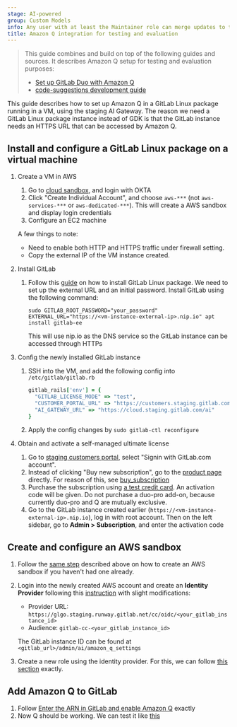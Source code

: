 ```yaml
---
stage: AI-powered
group: Custom Models
info: Any user with at least the Maintainer role can merge updates to this content. For details, see https://docs.gitlab.com/ee/development/development_processes.html#development-guidelines-review.
title: Amazon Q integration for testing and evaluation
---
```


> This guide combines and build on top of the following guides and sources. It describes Amazon Q setup for testing and evaluation purposes:
>
> - [Set up GitLab Duo with Amazon Q](../../user/duo_amazon_q/setup.md)
> - [code-suggestions development guide](../code_suggestions/_index.md)

This guide describes how to set up Amazon Q in a GitLab Linux package running in a VM, using the staging AI Gateway. The reason we need a GitLab Linux package instance instead of GDK is that the GitLab instance needs an HTTPS URL that can be accessed by Amazon Q.

## Install and configure a GitLab Linux package on a virtual machine

1. Create a VM in AWS

   1. Go to [cloud sandbox](https://gitlabsandbox.cloud/cloud), and login with OKTA
   1. Click "Create Individual Account", and choose `aws-***` (not `aws-services-***` or `aws-dedicated-***`). This will create a AWS sandbox and display login credentials
   1. Configure an EC2 machine

   A few things to note:
   - Need to enable both HTTP and HTTPS traffic under firewall setting.
   - Copy the external IP of the VM instance created.

1. Install GitLab
   1. Follow this [guide](https://about.gitlab.com/install/#ubuntu) on how to install GitLab Linux package.
      We need to set up the external URL and an initial password. Install GitLab using the following command:

      ```shell
      sudo GITLAB_ROOT_PASSWORD="your_password" EXTERNAL_URL="https://<vm-instance-external-ip>.nip.io" apt install gitlab-ee
      ```

      This will use nip.io as the DNS service so the GitLab instance can be accessed through HTTPs

1. Config the newly installed GitLab instance
   1. SSH into the VM, and add the following config into `/etc/gitlab/gitlab.rb`

      ```ruby
      gitlab_rails['env'] = {
        "GITLAB_LICENSE_MODE" => "test",
        "CUSTOMER_PORTAL_URL" => "https://customers.staging.gitlab.com",
        "AI_GATEWAY_URL" => "https://cloud.staging.gitlab.com/ai"
      }
      ```

   1. Apply the config changes by `sudo gitlab-ctl reconfigure`
1. Obtain and activate a self-managed ultimate license
   1. Go to [staging customers portal](https://customers.staging.gitlab.com/), select "Signin with GitLab.com account".
   1. Instead of clicking "Buy new subscription", go to the [product page](https://customers.staging.gitlab.com/subscriptions/new?plan_id=2c92a00c76f0c6c20176f2f9328b33c9) directly. For reason of this, see [buy_subscription](https://gitlab.com/gitlab-org/customers-gitlab-com/-/blob/8aa922840091ad5c5d96ada43d0065a1b6198841/doc/flows/buy_subscription.md)
   1. Purchase the subscription using [a test credit card](https://gitlab.com/gitlab-org/customers-gitlab-com/#testing-credit-card-information). An activation code will be given. Do not purchase a duo-pro add-on, because currently duo-pro and Q are mutually exclusive.
   1. Go to the GitLab instance created earlier (`https://<vm-instance-external-ip>.nip.io`), log in with root account. Then on the left sidebar, go to **Admin > Subscription**, and enter the activation code

## Create and configure an AWS sandbox

1. Follow the [same step](#install-and-configure-a-gitlab-linux-package-on-a-virtual-machine) described above on how to create an AWS sandbox if you haven't had one already.
1. Login into the newly created AWS account and create an **Identity Provider** following this [instruction](../../user/duo_amazon_q/setup.md#create-an-iam-identity-provider) with slight modifications:

   - Provider URL: `https://glgo.staging.runway.gitlab.net/cc/oidc/<your_gitlab_instance_id>`
   - Audience: `gitlab-cc-<your_gitlab_instance_id>`

   The GitLab instance ID can be found at `<gitlab_url>/admin/ai/amazon_q_settings`
1. Create a new role using the identity provider. For this, we can follow [this section](../../user/duo_amazon_q/setup.md#create-an-iam-role) exactly.

## Add Amazon Q to GitLab

1. Follow [Enter the ARN in GitLab and enable Amazon Q](../../user/duo_amazon_q/setup.md#enter-the-arn-in-gitlab-and-enable-amazon-q) exactly
1. Now Q should be working. We can test it like [this](https://gitlab.com/gitlab-com/ops-sub-department/aws-gitlab-ai-integration/integration-motion-planning/-/wikis/integration-docs#testing-q)
